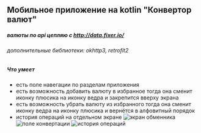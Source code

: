 ## Мобильное приложение на kotlin "Конвертор валют"

##### валюты по api цепляю с http://data.fixer.io/

###### дополнительные библиотеки: okhttp3, retrofit2

##### Что умеет
- есть поле навегации по разделам приложения
- есть возможность добавить валюту в избранное тогда она сменит иконку плюсика на иконку ведра и закрепится вверху экрана
- есть возможность убрать валюту из избранного тогда она сменит иконку ведра на иконку плюсика и вернётся в алфовитный порядок
- история операций на отдельном экране
![экран обменника](https://user-images.githubusercontent.com/66241982/189554218-e2a13615-39cf-43df-9cde-254451aa8305.jpg)
![поле конвертации](https://user-images.githubusercontent.com/66241982/189553743-e5c150fd-cc31-4860-a281-019acecfaa19.jpg)
![история операций](https://user-images.githubusercontent.com/66241982/189553745-518de416-1679-43fd-9fe5-39d5a7416fec.jpg)
